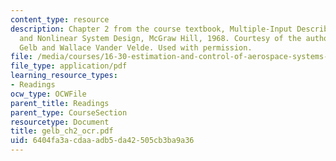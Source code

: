 ```yaml
---
content_type: resource
description: Chapter 2 from the course textbook, Multiple-Input Describing Functions
  and Nonlinear System Design, McGraw Hill, 1968. Courtesy of the authors, Authur
  Gelb and Wallace Vander Velde. Used with permission.
file: /media/courses/16-30-estimation-and-control-of-aerospace-systems-spring-2004/6404fa3acdaaadb5da42505cb3ba9a36_gelb_ch2_ocr.pdf
file_type: application/pdf
learning_resource_types:
- Readings
ocw_type: OCWFile
parent_title: Readings
parent_type: CourseSection
resourcetype: Document
title: gelb_ch2_ocr.pdf
uid: 6404fa3a-cdaa-adb5-da42-505cb3ba9a36
---
```

